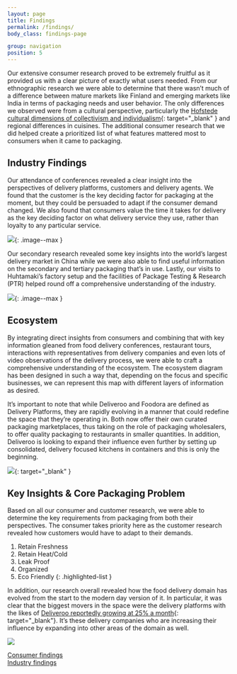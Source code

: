 ```yaml
---
layout: page
title: Findings
permalink: /findings/
body_class: findings-page

group: navigation
position: 5
---
```


<section class="container-fluid" markdown="1">
  <div class="container" markdown="1">

Our extensive consumer research proved to be extremely fruitful as it provided us with a clear picture of exactly what users needed. From our ethnographic research we were able to determine that there wasn’t much of a difference between mature markets like Finland and emerging markets like India in terms of packaging needs and user behavior. The only differences we observed were from a cultural perspective, particularly the
[Hofstede cultural dimensions of collectivism and individualism](https://geerthofstede.com/culture-geert-hofstede-gert-jan-hofstede/6d-model-of-national-culture/){: target="_blank" }
and regional differences in cuisines. The additional consumer research that we did helped create a prioritized list of what features mattered most to consumers when it came to packaging.

<div class="inner-gallery" data-gallery="ethnographic-research"></div>

## Industry Findings

Our attendance of conferences revealed a clear insight into the perspectives of delivery platforms, customers and delivery agents. We found that the customer is the key deciding factor for packaging at the moment, but they could be persuaded to adapt if the consumer demand changed. We also found that consumers value the time it takes for delivery as the key deciding factor on what delivery service they use, rather than loyalty to any particular service.

![](../assets/pictures/findings/conference.jpg){: .image--max }

Our secondary research revealed some key insights into the world’s largest delivery market in China while we were also able to find useful information on the secondary and tertiary packaging that’s in use. Lastly, our visits to Huhtamaki’s factory setup and the facilities of Package Testing & Research (PTR) helped round off a comprehensive understanding of the industry.

![](../assets/pictures/findings/factory.jpg){: .image--max }

## Ecosystem

By integrating direct insights from consumers and combining that with key information gleaned from food delivery conferences, restaurant tours, interactions with representatives from delivery companies and even lots of video observations of the delivery process, we were able to craft a comprehensive understanding of the ecosystem. The ecosystem diagram has been designed in such a way that, depending on the focus and specific businesses, we can represent this map with different layers of information as desired.

<object type="image/svg+xml" data="../assets/pictures/schemes/ecosystem-color.svg" class="ecosystem"></object>

It’s important to note that while Deliveroo and Foodora are defined as Delivery Platforms, they are rapidly evolving in a manner that could redefine the space that they’re operating in. Both now offer their own curated packaging marketplaces, thus taking on the role of packaging wholesalers, to offer quality packaging to restaurants in smaller quantities. In addition, Deliveroo is looking to expand their influence even further by setting up consolidated, delivery focused kitchens in containers and this is only the beginning.

[![](../assets/pictures/findings/deliveroo-store.jpg)](https://deliveroo-packaging.com/){: target="_blank" }

## Key Insights & Core Packaging Problem

Based on all our consumer and customer research, we were able to determine the key requirements from packaging from both their perspectives. The consumer takes priority here as the customer research revealed how customers would have to adapt to their demands.

1. Retain Freshness
1. Retain Heat/Cold
1. Leak Proof
1. Organized
1. Eco Friendly
{: .highlighted-list }

In addition, our research overall revealed how the food delivery domain has evolved from the start to the modern day version of it. In particular, it was clear that the biggest movers in the space were the delivery platforms with the likes of
[Deliveroo reportedly growing at 25% a month](https://www.forbes.com/sites/freddiedawson/2016/02/26/delivering-25-month-on-month-growth-the-deliveroo-success-story/#bffc5426cada){: target="_blank"}. It’s these delivery companies who are increasing their influence by expanding into other areas of the domain as well.

![](../assets/pictures/findings/food-delivery-4-0.png)


<div class="row m-5">
    <div class="col-lg-6 mx-auto text-center">
      <a class="btn btn-outline-success btn-lg" href="consumer" role="button">Consumer findings</a>
    </div>
    <div class="col-lg-6 mx-auto">
      <a class="btn btn-outline-success btn-lg" href="industry" role="button">Industry findings</a>
    </div>
</div>  

  </div>
</section>